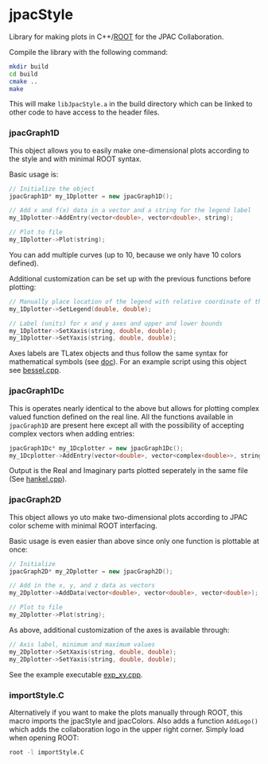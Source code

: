 # jpacStyle
Library for making plots in C++/[ROOT](https://root.cern/) for the JPAC Collaboration.

Compile the library with the following command:
```bash
mkdir build
cd build
cmake ..
make
```
This will make `libJpacStyle.a` in the build directory which can be linked to other code to have access to the header files.

### jpacGraph1D
This object allows you to easily make one-dimensional plots according to the style and with minimal ROOT syntax.

Basic usage is:
```c++
// Initialize the object
jpacGraph1D* my_1Dplotter = new jpacGraph1D();

// Add x and f(x) data in a vector and a string for the legend label
my_1Dplotter->AddEntry(vector<double>, vector<double>, string);

// Plot to file
my_1Dplotter->Plot(string);
```
You can add multiple curves (up to 10, because we only have 10 colors defined).

Additional customization can be set up with the previous functions before plotting:
```c++
// Manually place location of the legend with relative coordinate of the bottom left vertex x and y
my_1Dplotter->SetLegend(double, double);

// Label (units) for x and y axes and upper and lower bounds
my_1Dplotter->SetXaxis(string, double, double);
my_1Dplotter->SetYaxis(string, double, double);
```
Axes labels are TLatex objects and thus follow the same syntax for mathematical symbols (see [doc](https://root.cern.ch/doc/master/classTLatex.html)). For an example script using this object see [bessel.cpp](./examples/bessel.cpp).

### jpacGraph1Dc
This is operates nearly identical to the above but allows for plotting complex valued function defined on the real line. All the functions available in `jpacGraph1D` are present here except all with the possibility of accepting complex vectors when adding entries:
```c++
jpacGraph1Dc* my_1Dcplotter = new jpacGraph1Dc();
my_1Dcplotter->AddEntry(vector<double>, vector<complex<double>>, string);
```
Output is the Real and Imaginary parts plotted seperately in the same file (See [hankel.cpp](./examples/hankel.cpp)).

### jpacGraph2D
This object allows yo uto make two-dimensional plots according to JPAC color scheme with minimal ROOT interfacing.

Basic usage is even easier than above since only one function is plottable at once:
```c++
// Initialize
jpacGraph2D* my_2Dplotter = new jpacGraph2D();

// Add in the x, y, and z data as vectors
my_2Dplotter->AddData(vector<double>, vector<double>, vector<double>);

// Plot to file
my_2Dplotter->Plot(string);
```
As above, additional customization of the axes is available through:
```c++
// Axis label, minimum and maximum values
my_2Dplotter->SetXaxis(string, double, double);
my_2Dplotter->SetYaxis(string, double, double);
```
See the example executable [exp_xy.cpp](./examples/exp_xy.cpp).

### importStyle.C
Alternatively if you want to make the plots manually through ROOT, this macro imports the jpacStyle and jpacColors. Also adds a function `AddLogo()` which adds the collaboration logo in the upper right corner.
Simply load when opening ROOT:
```bash
root -l importStyle.C
```

